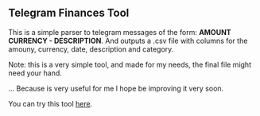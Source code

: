 ## Telegram Finances Tool

This is a simple parser to telegram messages of the form: <strong>AMOUNT CURRENCY - DESCRIPTION</strong>. And outputs a .csv file with columns for the amouny, currency, date, description and category.

Note: this is a very simple tool, and made for my needs, the final file might need your hand.


... Because is very useful for me I hope be improving it very soon.

You can try this tool [here](https://telegram-finances-tool.netlify.com/).
